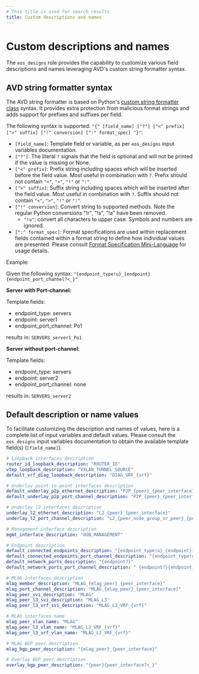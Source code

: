 ```yaml
---
# This title is used for search results
title: Custom descriptions and names
---
```

<!--
  ~ Copyright (c) 2023-2024 Arista Networks, Inc.
  ~ Use of this source code is governed by the Apache License 2.0
  ~ that can be found in the LICENSE file.
  -->

# Custom descriptions and names

The `eos_designs` role provides the capability to customize various field descriptions and names leveraging AVD's custom string formatter syntax.

## AVD string formatter syntax

The AVD string formatter is based on Python's [custom string formatter class](https://docs.python.org/3/library/string.html#custom-string-formatting) syntax.
It provides extra protection from malicious format strings and adds support for prefixes and suffixes per field.

The following syntax is supported: `"{" [field_name] ["?"] ["<" prefix] [">" suffix] ["!" conversion] [":" format_spec] "}"`:

- `[field_name]`: Template field or variable, as per `eos_designs` input variables documentation.
- `["?"]`: The literal `?` signals that the field is optional and will not be printed if the value is missing or None.
- `["<" prefix]`: Prefix string including spaces which will be inserted before the field value. Most useful in combination with `?`. Prefix should not contain `"<"`, `">"`, `"!"` or `":"`.
- `[">" suffix]`: Suffix string including spaces which will be inserted after the field value. Most useful in combination with `?`. Suffix should not contain `"<"`, `">"`, `"!"` or `":"`.
- `["!" conversion]`: Convert string to supported methods. Note the regular Python conversions "!r", "!s", "!a" have been removed.
  - `"!u"`: convert all characters to upper case. Symbols and numbers are ignored.
- `[":" format_spec]`: Format specifications are used within replacement fields contained within a format string to define how individual values are presented. Please consult [Format Specification Mini-Language](https://docs.python.org/3/library/string.html#grammar-token-format-spec-format_spec) for usage details.

Example:

Given the following syntax: `"{endpoint_type!u}_{endpoint}{endpoint_port_channel?<_}"`

**Server with Port-channel:**

Template fields:

- endpoint_type: servers
- endpoint: server1
- endpoint_port_channel: Po1

results in: `SERVERS_server1_Po1`

**Server without port-channel:**

Template fields:

- endpoint_type: servers
- endpoint: server2
- endpoint_port_channel: none

results in: `SERVERS_server2`

## Default description or name values

To facilitate customizing the description and names of values, here is a complete list of input variables and default values.
Please consult the `eos_designs` input variables documentation to obtain the available template field(s) (`[field_name]`).

```yaml
# Loopback interfaces description
router_id_loopback_description: "ROUTER_ID"
vtep_loopback_description: "VXLAN_TUNNEL_SOURCE"
default_vrf_diag_loopback_description: "DIAG_VRF_{vrf}"

# Underlay point-to-point interfaces description
default_underlay_p2p_ethernet_description: "P2P_{peer}_{peer_interface}{vrf?<_VRF_}"
default_underlay_p2p_port_channel_description: "P2P_{peer}_{peer_interface}"

# Underlay l2 interfaces description
underlay_l2_ethernet_description: "L2_{peer}_{peer_interface}"
underlay_l2_port_channel_description: "L2_{peer_node_group_or_peer}_{peer_interface}"

# Management interface description
mgmt_interface_description: "OOB_MANAGEMENT"

# Endpoint description
default_connected_endpoints_description: "{endpoint_type!u}_{endpoint}{endpoint_port?<_}"
default_connected_endpoints_port_channel_description: "{endpoint_type!u}_{endpoint}{endpoint_port_channel?<_}"
default_network_ports_description: "{endpoint?}"
default_network_ports_port_channel_description: " {endpoint?}{endpoint_port_channel?<_}"

# MLAG interfaces description
mlag_member_description: "MLAG_{mlag_peer}_{peer_interface}"
mlag_port_channel_description: "MLAG_{mlag_peer}_{peer_interface}"
mlag_peer_svi_description: "MLAG"
mlag_peer_l3_svi_description: "MLAG_L3"
mlag_peer_l3_vrf_svi_description: "MLAG_L3_VRF_{vrf}"

# MLAG interfaces name
mlag_peer_vlan_name: "MLAG"
mlag_peer_l3_vlan_name: "MLAG_L3_VRF_{vrf}"
mlag_peer_l3_vrf_vlan_name: "MLAG_L3_VRF_{vrf}"

# MLAG BGP peer description
mlag_bgp_peer_description: "{mlag_peer}_{peer_interface}"

# Overlay BGP peer description
overlay_bgp_peer_description: "{peer}{peer_interface?<_}"
```
